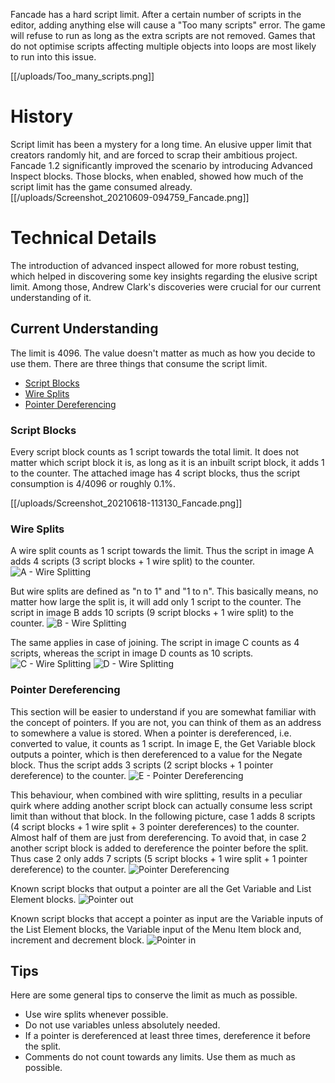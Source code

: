Fancade has a hard script limit. After a certain number of scripts in the editor, adding anything else will cause a "Too many scripts" error. The game will refuse to run as long as the extra scripts are not removed. Games that do not optimise scripts affecting multiple objects into loops are most likely to run into this issue.

[[/uploads/Too_many_scripts.png]]

# History
Script limit has been a mystery for a long time. An elusive upper limit that creators randomly hit, and are forced to scrap their ambitious project. Fancade 1.2 significantly improved the scenario by introducing Advanced Inspect blocks. Those blocks, when enabled, showed how much of the script limit has the game consumed already.
[[/uploads/Screenshot_20210609-094759_Fancade.png]]

# Technical Details
The introduction of advanced inspect allowed for more robust testing, which helped in discovering some key insights regarding the elusive script limit. Among those, Andrew Clark's discoveries were crucial for our current understanding of it.

## Current Understanding
The limit is 4096. The value doesn't matter as much as how you decide to use them. There are three things that consume the script limit.

* [Script Blocks](https://www.fancade.com/wiki/Script/Script%20Limit.md#script-blocks)
* [Wire Splits](https://www.fancade.com/wiki/Script/Script%20Limit.md#wire-splits)
* [Pointer Dereferencing](https://www.fancade.com/wiki/Script/Script%20Limit.md#pointer-dereferencing)

### Script Blocks
Every script block counts as 1 script towards the total limit. It does not matter which script block it is, as long as it is an inbuilt script block, it adds 1 to the counter. The attached image has 4 script blocks, thus the script consumption is 4/4096 or roughly 0.1%.

[[/uploads/Screenshot_20210618-113130_Fancade.png]]

### Wire Splits
A wire split counts as 1 script towards the limit. Thus the script in image A adds 4 scripts (3 script blocks + 1 wire split) to the counter.
![A - Wire Splitting](https://cdn.discordapp.com/attachments/852037487987392529/855423620692443156/Screenshot_20210618-113313_Fancade.png)

But wire splits are defined as "n to 1" and "1 to n". This basically means, no matter how large the split is, it will add only 1 script to the counter. The script in image B adds 10 scripts (9 script blocks + 1 wire split) to the counter.
![B - Wire Splitting](https://cdn.discordapp.com/attachments/852037487987392529/855423621173739530/Screenshot_20210618-113424_Fancade.png)

The same applies in case of joining. The script in image C counts as 4 scripts, whereas the script in image D counts as 10 scripts.
![C - Wire Splitting](https://cdn.discordapp.com/attachments/852037487987392529/855423621433393172/Screenshot_20210618-113611_Fancade.png)
![D - Wire Splitting](https://cdn.discordapp.com/attachments/852037487987392529/855423621639569408/Screenshot_20210618-113747_Fancade.png)

### Pointer Dereferencing
This section will be easier to understand if you are somewhat familiar with the concept of pointers. If you are not, you can think of them as an address to somewhere a value is stored.
When a pointer is dereferenced, i.e. converted to value, it counts as 1 script. In image E, the Get Variable block outputs a pointer, which is then dereferenced to a value for the Negate block. Thus the script adds 3 scripts (2 script blocks + 1 pointer dereference) to the counter.
![E - Pointer Dereferencing](https://cdn.discordapp.com/attachments/852037487987392529/855423621933301760/Screenshot_20210618-113952_Fancade.png)

This behaviour, when combined with wire splitting, results in a peculiar quirk where adding another script block can actually consume less script limit than without that block. In the following picture, case 1 adds 8 scripts (4 script blocks + 1 wire split + 3 pointer dereferences) to the counter. Almost half of them are just from dereferencing. To avoid that, in case 2 another script block is added to dereference the pointer before the split. Thus case 2 only adds 7 scripts (5 script blocks + 1 wire split + 1 pointer dereference) to the counter.
![Pointer Dereferencing](https://cdn.discordapp.com/attachments/852037487987392529/855440742431064094/Screenshot_20210618-130458_Fancade.png)

Known script blocks that output a pointer are all the Get Variable and List Element blocks.
![Pointer out](https://cdn.discordapp.com/attachments/852037487987392529/855444701309829170/Screenshot_20210618-192013_Fancade.png)

Known script blocks that accept a pointer as input are the Variable inputs of the List Element blocks, the Variable input of the Menu Item block and, increment and decrement block.
![Pointer in](https://media.discordapp.net/attachments/852037487987392529/855655587852451840/Screenshot_20210619-091908_Fancade.png)

## Tips
Here are some general tips to conserve the limit as much as possible.

* Use wire splits whenever possible.
* Do not use variables unless absolutely needed.
* If a pointer is dereferenced at least three times, dereference it before the split.
* Comments do not count towards any limits. Use them as much as possible.
